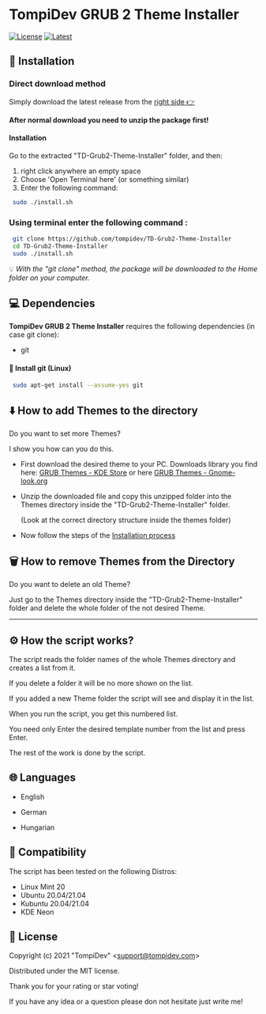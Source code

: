 # TompiDev GRUB 2 Theme Installer

[![License](https://img.shields.io/badge/Licence-MIT-green.svg)](LICENSE)
[![Latest](https://img.shields.io/badge/Download-latest-blue)](https://github.com/tompidev/TD-Grub2-Theme-Installer/releases/latest)

## 🚀 Installation

### Direct download method

Simply download the latest release from the [right side  👉](https://github.com/tompidev/TD-Grub2-Theme-Installer/releases)

**After normal download you need to unzip the package first!**

#### Installation

Go to the extracted "TD-Grub2-Theme-Installer" folder, and then:

1. right click anywhere an empty space
2. Choose 'Open Terminal here' (or something similar)
3. Enter the following command:

```bash
 sudo ./install.sh
```

### Using terminal enter the following command :

```bash
 git clone https://github.com/tompidev/TD-Grub2-Theme-Installer
 cd TD-Grub2-Theme-Installer
 sudo ./install.sh
```

💡 *With the "git clone" method, the package will be downloaded to the Home folder on your computer.*

## 💻 Dependencies

**TompiDev GRUB 2 Theme Installer** requires the following dependencies (in case git clone):

- git

#### 🐧 Install git (Linux)

```bash
 sudo apt-get install --assume-yes git
```

## ⬇️ How to add Themes to the directory

Do you want to set more Themes?

I show you how can you do this.

- First download the desired theme to your PC. 
  Downloads library you find here: [GRUB Themes - KDE Store](https://store.kde.org/browse?cat=109&ord=latest) or here [GRUB Themes - Gnome-look.org](https://www.gnome-look.org/browse?cat=109&ord=latest)

- Unzip the downloaded file and copy this unzipped folder into the Themes directory inside the "TD-Grub2-Theme-Installer" folder.

  (Look at the correct directory structure inside the themes folder)

- Now follow the steps of the [Installation process](#installation)

## 🗑️ How to remove Themes from the Directory

Do you want to delete an old Theme?

Just go to the Themes directory inside the "TD-Grub2-Theme-Installer" folder and delete the whole folder of the not desired Theme.

---

## ⚙️ How the script works?

The script reads the folder names of the whole Themes directory and creates a list from it.

If you delete a folder it will be no more shown on the list.

If you added a new Theme folder the script will see and display it in the list.

When you run the script, you get this numbered list.

You need only Enter the desired template number from the list and press Enter.

The rest of the work is done by the script.

## 🌐  Languages

* English

* German

* Hungarian

## 🔄 Compatibility

The script has been tested on the following Distros:

* Linux Mint 20
* Ubuntu 20.04/21.04
* Kubuntu 20.04/21.04
* KDE Neon

## 📜 License

Copyright (c) 2021 &quot;TompiDev&quot; &lt;support@tompidev.com&gt;

Distributed under the MIT license.

Thank you for your rating or star voting!

If you have any idea or a question please don not hesitate just write me!
